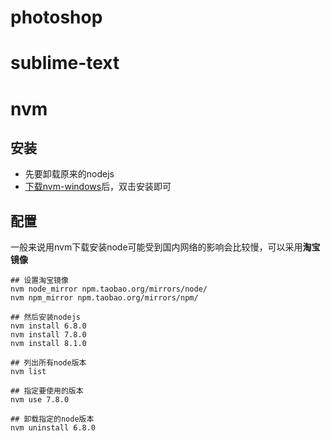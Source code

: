 # photoshop

# sublime-text

# nvm

## 安装

- 先要卸载原来的nodejs
- [下载nvm-windows](https://github.com/coreybutler/nvm-windows/releases)后，双击安装即可

## 配置

一般来说用nvm下载安装node可能受到国内网络的影响会比较慢，可以采用**淘宝镜像**

```
## 设置淘宝镜像
nvm node_mirror npm.taobao.org/mirrors/node/
nvm npm_mirror npm.taobao.org/mirrors/npm/

## 然后安装nodejs
nvm install 6.8.0
nvm install 7.8.0
nvm install 8.1.0

## 列出所有node版本
nvm list

## 指定要使用的版本
nvm use 7.8.0

## 卸载指定的node版本
nvm uninstall 6.8.0
```
